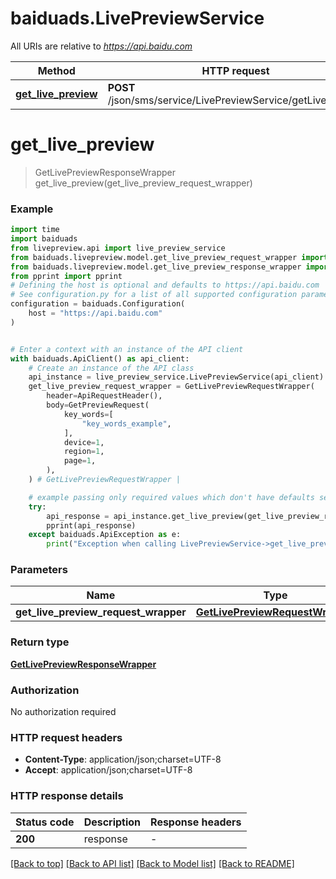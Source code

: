 # baiduads.LivePreviewService

All URIs are relative to *https://api.baidu.com*

Method | HTTP request | Description
------------- | ------------- | -------------
[**get_live_preview**](LivePreviewService.md#get_live_preview) | **POST** /json/sms/service/LivePreviewService/getLivePreview | 


# **get_live_preview**
> GetLivePreviewResponseWrapper get_live_preview(get_live_preview_request_wrapper)



### Example


```python
import time
import baiduads
from livepreview.api import live_preview_service
from baiduads.livepreview.model.get_live_preview_request_wrapper import GetLivePreviewRequestWrapper
from baiduads.livepreview.model.get_live_preview_response_wrapper import GetLivePreviewResponseWrapper
from pprint import pprint
# Defining the host is optional and defaults to https://api.baidu.com
# See configuration.py for a list of all supported configuration parameters.
configuration = baiduads.Configuration(
    host = "https://api.baidu.com"
)


# Enter a context with an instance of the API client
with baiduads.ApiClient() as api_client:
    # Create an instance of the API class
    api_instance = live_preview_service.LivePreviewService(api_client)
    get_live_preview_request_wrapper = GetLivePreviewRequestWrapper(
        header=ApiRequestHeader(),
        body=GetPreviewRequest(
            key_words=[
                "key_words_example",
            ],
            device=1,
            region=1,
            page=1,
        ),
    ) # GetLivePreviewRequestWrapper | 

    # example passing only required values which don't have defaults set
    try:
        api_response = api_instance.get_live_preview(get_live_preview_request_wrapper)
        pprint(api_response)
    except baiduads.ApiException as e:
        print("Exception when calling LivePreviewService->get_live_preview: %s\n" % e)
```


### Parameters

Name | Type | Description  | Notes
------------- | ------------- | ------------- | -------------
 **get_live_preview_request_wrapper** | [**GetLivePreviewRequestWrapper**](GetLivePreviewRequestWrapper.md)|  |

### Return type

[**GetLivePreviewResponseWrapper**](GetLivePreviewResponseWrapper.md)

### Authorization

No authorization required

### HTTP request headers

 - **Content-Type**: application/json;charset=UTF-8
 - **Accept**: application/json;charset=UTF-8


### HTTP response details

| Status code | Description | Response headers |
|-------------|-------------|------------------|
**200** | response |  -  |

[[Back to top]](#) [[Back to API list]](../README.md#documentation-for-api-endpoints) [[Back to Model list]](../README.md#documentation-for-models) [[Back to README]](../README.md)

